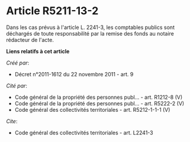 # Article R5211-13-2

Dans les cas prévus à l'article L. 2241-3, les comptables publics sont déchargés de toute responsabilité par la remise des
fonds au notaire rédacteur de l'acte.

**Liens relatifs à cet article**

_Créé par_:

  - Décret n°2011-1612 du 22 novembre 2011 - art. 9

_Cité par_:

  - Code général de la propriété des personnes publ... - art. R1212-8 (V)
  - Code général de la propriété des personnes publ... - art. R5222-2 (V)
  - Code général des collectivités territoriales - art. R5212-1-1-1 (V)

_Cite_:

  - Code général des collectivités territoriales - art. L2241-3
